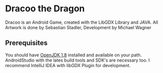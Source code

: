 # Dracoo the Dragon

Dracoo is an Android Game, created with the LibGDX Library and JAVA. All Artwork is done by Sebastian Stadler, Development by Michael Wagner

## Prerequisites

You should have [OpenJDK 1.8](https://adoptopenjdk.net/) installed and available on your path. AndroidStudio with the lates build tools and SDK's are necessary too. I recommend IntelliJ IDEA with libGDX Plugin for development.